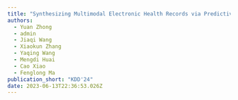 ```yaml
---
title: "Synthesizing Multimodal Electronic Health Records via Predictive Diffusion Models"
authors:
  - Yuan Zhong
  - admin
  - Jiaqi Wang
  - Xiaokun Zhang
  - Yaqing Wang
  - Mengdi Huai
  - Cao Xiao
  - Fenglong Ma
publication_short: "KDD'24"
date: 2023-06-13T22:36:53.026Z
---
```

